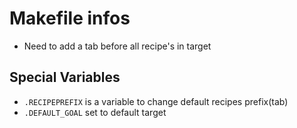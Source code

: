 # Makefile infos

- Need to add a tab before all recipe's in target

## Special Variables
- `.RECIPEPREFIX` is a variable to change default recipes prefix(tab)
- `.DEFAULT_GOAL` set to default target